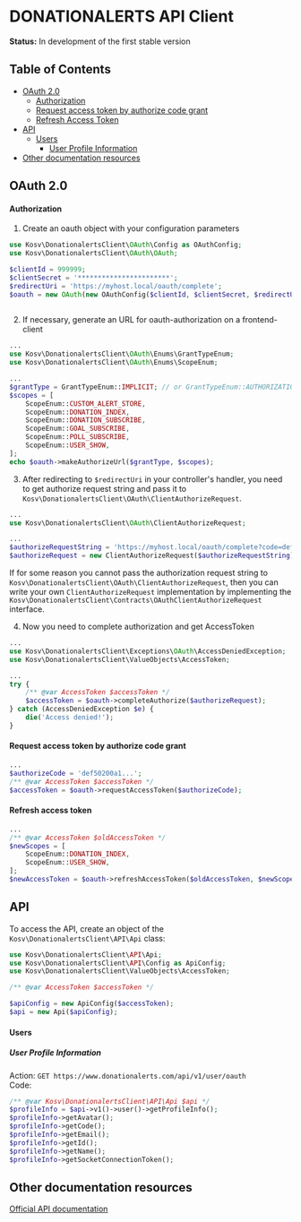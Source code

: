 # DONATIONALERTS API Client
**Status:** In development of the first stable version

## Table of Contents
- [OAuth 2.0](#oauth-2.0)
    - [Authorization](#authorization)
    - [Request access token by authorize code grant](#request-access-token-by-authorize-code-grant)
    - [Refresh Access Token](#refresh-access-token)
- [API](#api)  
    - [Users](#users)
      - [User Profile Information](#user-profile-information)
- [Other documentation resources](#other-documentation-resources)    

    
## OAuth 2.0

#### Authorization
1. Create an oauth object with your configuration parameters
```php
use Kosv\DonationalertsClient\OAuth\Config as OAuthConfig;
use Kosv\DonationalertsClient\OAuth\OAuth;

$clientId = 999999;
$clientSecret = '***********************';
$redirectUri = 'https://myhost.local/oauth/complete';
$oauth = new OAuth(new OAuthConfig($clientId, $clientSecret, $redirectUri));
 
```

 2. If necessary, generate an URL for oauth-authorization on a frontend-client
```php
...
use Kosv\DonationalertsClient\OAuth\Enums\GrantTypeEnum;
use Kosv\DonationalertsClient\OAuth\Enums\ScopeEnum;

...
$grantType = GrantTypeEnum::IMPLICIT; // or GrantTypeEnum::AUTHORIZATION_CODE
$scopes = [
    ScopeEnum::CUSTOM_ALERT_STORE,
    ScopeEnum::DONATION_INDEX,
    ScopeEnum::DONATION_SUBSCRIBE,
    ScopeEnum::GOAL_SUBSCRIBE,
    ScopeEnum::POLL_SUBSCRIBE,
    ScopeEnum::USER_SHOW,
];
echo $oauth->makeAuthorizeUrl($grantType, $scopes);
```

3. After redirecting to `$redirectUri` in your controller's handler, you need to get authorize request string and pass it to `Kosv\DonationalertsClient\OAuth\ClientAuthorizeRequest`.
```php
...
use Kosv\DonationalertsClient\OAuth\ClientAuthorizeRequest;

...
$authorizeRequestString = 'https://myhost.local/oauth/complete?code=def50200a1...';
$authorizeRequest = new ClientAuthorizeRequest($authorizeRequestString);
```
If for some reason you cannot pass the authorization request string to `Kosv\DonationalertsClient\OAuth\ClientAuthorizeRequest`, then you can write your own `ClientAuthorizeRequest` implementation by implementing the `Kosv\DonationalertsClient\Contracts\OAuthClientAuthorizeRequest` interface.

4. Now you need to complete authorization and get AccessToken
```php
...
use Kosv\DonationalertsClient\Exceptions\OAuth\AccessDeniedException;
use Kosv\DonationalertsClient\ValueObjects\AccessToken;

...
try {
    /** @var AccessToken $accessToken */
    $accessToken = $oauth->completeAuthorize($authorizeRequest);
} catch (AccessDeniedException $e) {
    die('Access denied!');
}
```

#### Request access token by authorize code grant
```php
...
$authorizeCode = 'def50200a1...';
/** @var AccessToken $accessToken */
$accessToken = $oauth->requestAccessToken($authorizeCode);
```

#### Refresh access token
```php
...
/** @var AccessToken $oldAccessToken */
$newScopes = [
    ScopeEnum::DONATION_INDEX,
    ScopeEnum::USER_SHOW,
];
$newAccessToken = $oauth->refreshAccessToken($oldAccessToken, $newScopes);
```

## API
To access the API, create an object of the `Kosv\DonationalertsClient\API\Api` class:
```php
use Kosv\DonationalertsClient\API\Api;
use Kosv\DonationalertsClient\API\Config as ApiConfig;
use Kosv\DonationalertsClient\ValueObjects\AccessToken;

/** @var AccessToken $accessToken */

$apiConfig = new ApiConfig($accessToken);
$api = new Api($apiConfig);
```


#### Users
##### User Profile Information
Action: `GET https://www.donationalerts.com/api/v1/user/oauth`  
Code:
```php
/** @var Kosv\DonationalertsClient\API\Api $api */
$profileInfo = $api->v1()->user()->getProfileInfo();
$profileInfo->getAvatar();
$profileInfo->getCode();
$profileInfo->getEmail();
$profileInfo->getId();
$profileInfo->getName();
$profileInfo->getSocketConnectionToken();
```

## Other documentation resources
[Official API documentation](https://www.donationalerts.com/apidoc)